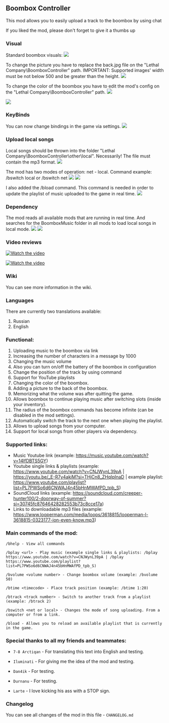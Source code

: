 ## Boombox Controller

This mod allows you to easily upload a track to the boombox by using chat

If you liked the mod, please don't forget to give it a thumbs up

### Visual

Standard boombox visuals:
![](https://i.imgur.com/93DIxh2.jpg)

To change the picture you have to replace the back.jpg file on the "Lethal Company\BoomboxController" path.
IMPORTANT: Supported images' width must be not below 500 and be greater than the height.
![](https://i.imgur.com/4bbV8JM.jpg)

To change the color of the boombox you have to edit the mod's config on the "Lethal Company\BoomboxController" path.
![](https://i.imgur.com/VvdtP9e.jpg)

![](https://i.imgur.com/8LQxMJG.jpg)

### KeyBinds

You can now change bindings in the game via settings.
![](https://i.imgur.com/6viaPdJ.jpg)

### Upload local songs

Local songs should be thrown into the folder "Lethal Company\BoomboxController\other\local".
Necessarily! The file must contain the mp3 format.
![](https://i.imgur.com/BDGrwXv.jpg)

The mod has two modes of operation: net - local. 
Command example: /bswitch local or /bswitch net
![](https://i.imgur.com/ZU5b4sw.jpg)
![](https://i.imgur.com/jQV2sl6.jpg)

I also added the /bload command. This command is needed in order to update the playlist of music uploaded to the game in real time.
![](https://i.imgur.com/9YSoeEO.jpg)

### Dependency
The mod reads all available mods that are running in real time. And searches for the BoomboxMusic folder in all mods to load local songs in local mode.
![](https://i.imgur.com/OINnNIt.png)
![](https://i.imgur.com/lSFnphM.png)

### Video reviews

[![Watch the video](https://img.youtube.com/vi/AvOaXy9P3BM/hqdefault.jpg)](https://www.youtube.com/embed/AvOaXy9P3BM)

[![Watch the video](https://img.youtube.com/vi/lQtdDplRvNk/hqdefault.jpg)](https://www.youtube.com/embed/lQtdDplRvNk)

### Wiki

You can see more information in the wiki.

### Languages

There are currently two translations available:
1. Russian
2. English

### Functional:

1. Uploading music to the boombox via link
2. Increasing the number of characters in a message by 1000
3. Changing the music volume
4. Also you can turn on/off the battery of the boombox in configuration
5. Change the position of the track by using command
6. Support for YouTube playlists
7. Changing the color of the boombox.
8. Adding a picture to the back of the boombox.
9. Memorizing what the volume was after quitting the game.
10. Allows boombox to continue playing music after switching slots (inside your inventory).
11. The radius of the boombox commands has become infinite (can be disabled in the mod settings).
12. Automatically switch the track to the next one when playing the playlist.
13. Allows to upload songs from your computer.
14. Support for local songs from other players via dependency.

### Supported links:

- Music Youtube link (example: https://music.youtube.com/watch?v=14lfDBTS5GY)
- Youtube single links & playlists (example: https://www.youtube.com/watch?v=CNJWynL39pA | https://youtu.be/_E-R7y4akiM?si=THjCn8_ZHqIpInaD | example playlist: https://www.youtube.com/playlist?list=PL7PWSo6d6CNWAJ4n45bHnMWAfPD_tpb_S)
- SoundCloud links (example: https://soundcloud.com/creeper-hunter100/2-doorway-of-summer?si=30745fc87646428282553b73c8cce17a)
- Links to downloadable mp3 files (example: https://www.looperman.com/media/loops/3618815/looperman-l-3618815-0323177-ion-even-know.mp3)


### Main commands of the mod:

```
/bhelp - View all commands

/bplay <url> - Play music (example single links & playlists: /bplay https://www.youtube.com/watch?v=CNJWynL39pA | /bplay https://www.youtube.com/playlist?list=PL7PWSo6d6CNWAJ4n45bHnMWAfPD_tpb_S)

/bvolume <volume number> - Change boombox volume (example: /bvolume 50)

/btime <timecode> - Place track position (example: /btime 1:20)

/btrack <track number> - Switch to another track from a playlist (example: /btrack 2)

/bswitch <net or local> - Changes the mode of song uploading. From a computer or from a link.

/bload - Allows you to reload an available playlist that is currently in the game.
```

### Special thanks to all my friends and teammates:

-   `7-8 Arctiqan` - For translating this text into English and testing.

-   `Iluminati` - For giving me the idea of the mod and testing.

-   `Dan4ik` - For testing.

-   `Durnanu` - For testing.

-   `Larte` - I love kicking his ass with a STOP sign.

### Changelog

You can see all changes of the mod in this file - `CHANGELOG.md`